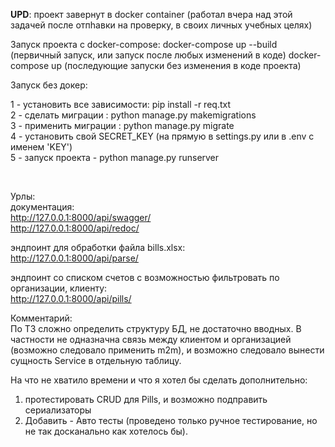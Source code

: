 <p><b>UPD</b>: проект завернут в docker container (работал вчера над этой задачей после отпhавки на проверку, в cвоих личных учебных целях)</p> 
<p>Запуск проекта с docker-compose:
  docker-compose up --build (первичный запуск, или запуск после любых изменений в коде)
  docker-compose up (последующие запуски без изменения в коде проекта)</p>





Запуск без докер:
<p>
1 - установить все зависимости: pip install -r req.txt <br>
2 - сделать миграции : python manage.py makemigrations <br>
3 - применить миграции : python manage.py migrate <br>
4 - установить свой SECRET_KEY (на прямую в settings.py или в .env c именем 'KEY') <br>
5 - запуск проекта - python manage.py runserver</p> <br>

Урлы:<br>
  документация:<br>
    http://127.0.0.1:8000/api/swagger/<br>
    http://127.0.0.1:8000/api/redoc/<br>
    
  эндпоинт для обработки файла bills.xlsx:<br>
    http://127.0.0.1:8000/api/parse/<br>
  
  эндпоинт со списком счетов с возможностью фильтровать по организации, клиенту:<br>
    http://127.0.0.1:8000/api/pills/<br>
    

Комментарий:<br>
  По ТЗ сложно определить структуру БД, не достаточно вводных. В частности не одназначна связь между клиентом и организацией (возможно следовало применить m2m), и возможно следовало вынести сущность Service в отдельную таблицу.<br>
   
  
На что не хватило времени и что я хотел бы сделать дополнительно:<br>
  1) протестировать CRUD для Pills, и возможно подправить сериализаторы<br>
  2) Добавить - Авто тесты (проведено только ручное тестирование, но не так досканально как хотелось бы).<br>

